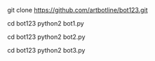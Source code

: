 
git clone https://github.com/artbotline/bot123.git

cd bot123
python2 bot1.py

cd bot123
python2 bot2.py

cd bot123
python2 bot3.py

